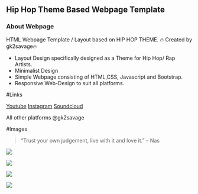## Hip Hop Theme Based Webpage Template
### About Webpage

HTML Webpage Template / Layout based on HIP HOP THEME. 
🔥 Created by gk2savage🔥 
- Layout Design specifically designed as a Theme for Hip Hop/ Rap Artists.
- Minimalist Design 
- Simple Webpage consisting of HTML,CSS, Javascript and Bootstrap.
- Responsive Web-Design to suit all platforms.

#Links

[Youtube]( https://www.youtube.com/gk2savage)
[Instagram]( https://www.instagram.com/gk2savage)
[Soundcloud](  https://soundcloud.com/gk2savage)

All other platforms @gk2savage




#Images


>“Trust your own judgement, live with it and love it.” – Nas

![](https://i.imgur.com/ha5WHYN.png)

![](https://i.imgur.com/OeVZtxA.png)

![](https://i.imgur.com/mJXCpov.png)

![](https://i.imgur.com/bfuofPH.png)



